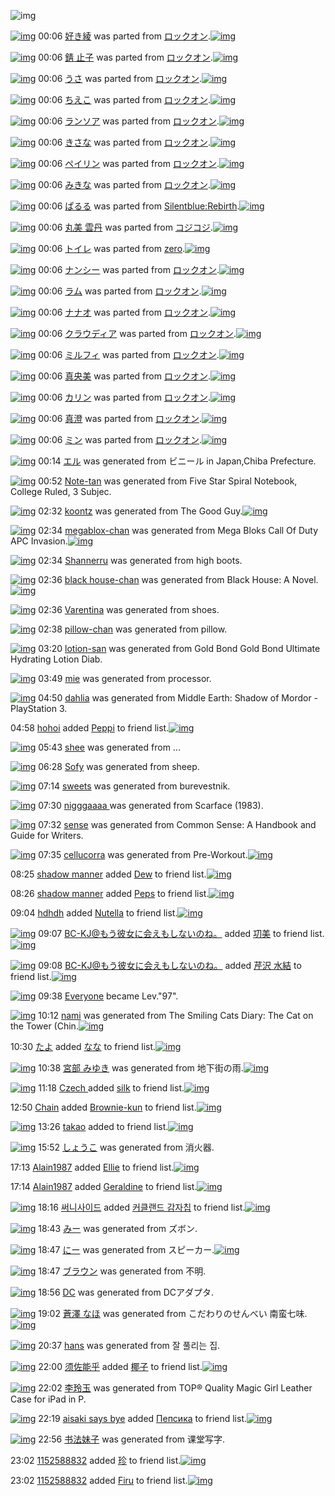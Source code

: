 ![img](http://gdrive-cdn.herokuapp.com/get/0B-nxIpt4DE2TdGhPalFPcFpSY0E/512px-barcode.png)

[![img](http://www.deviantsart.com/fhqq21.png)](http://www.barcodekanojo.com/kanojo/1689449/%E5%A5%BD%E3%81%8D%E7%B6%BE) 00:06 [好き綾](http://www.barcodekanojo.com/kanojo/1689449/%E5%A5%BD%E3%81%8D%E7%B6%BE) was parted from [ロックオン](http://www.barcodekanojo.com/kanojo/1689449/%E5%A5%BD%E3%81%8D%E7%B6%BE).[![img](http://www.deviantsart.com/2musf1g.jpeg)](http://www.barcodekanojo.com/user/241643/%E3%83%AD%E3%83%83%E3%82%AF%E3%82%AA%E3%83%B3) 

[![img](http://www.deviantsart.com/1ogemik.png)](http://www.barcodekanojo.com/kanojo/1765864/%E9%8C%86%20%E6%AD%A2%E5%AD%90) 00:06 [錆 止子](http://www.barcodekanojo.com/kanojo/1765864/%E9%8C%86%20%E6%AD%A2%E5%AD%90) was parted from [ロックオン](http://www.barcodekanojo.com/kanojo/1765864/%E9%8C%86%20%E6%AD%A2%E5%AD%90).[![img](http://www.deviantsart.com/2musf1g.jpeg)](http://www.barcodekanojo.com/user/241643/%E3%83%AD%E3%83%83%E3%82%AF%E3%82%AA%E3%83%B3) 

[![img](http://www.deviantsart.com/2gfc2eo.png)](http://www.barcodekanojo.com/kanojo/1841700/%E3%81%86%E3%81%95) 00:06 [うさ](http://www.barcodekanojo.com/kanojo/1841700/%E3%81%86%E3%81%95) was parted from [ロックオン](http://www.barcodekanojo.com/kanojo/1841700/%E3%81%86%E3%81%95).[![img](http://www.deviantsart.com/2musf1g.jpeg)](http://www.barcodekanojo.com/user/241643/%E3%83%AD%E3%83%83%E3%82%AF%E3%82%AA%E3%83%B3) 

[![img](http://www.deviantsart.com/3a0lfp2.png)](http://www.barcodekanojo.com/kanojo/2946784/%E3%81%A1%E3%81%88%E3%81%93) 00:06 [ちえこ](http://www.barcodekanojo.com/kanojo/2946784/%E3%81%A1%E3%81%88%E3%81%93) was parted from [ロックオン](http://www.barcodekanojo.com/kanojo/2946784/%E3%81%A1%E3%81%88%E3%81%93).[![img](http://www.deviantsart.com/2musf1g.jpeg)](http://www.barcodekanojo.com/user/241643/%E3%83%AD%E3%83%83%E3%82%AF%E3%82%AA%E3%83%B3) 

[![img](http://www.deviantsart.com/6dcnp.png)](http://www.barcodekanojo.com/kanojo/2942377/%E3%83%A9%E3%83%B3%E3%82%BD%E3%82%A2) 00:06 [ランソア](http://www.barcodekanojo.com/kanojo/2942377/%E3%83%A9%E3%83%B3%E3%82%BD%E3%82%A2) was parted from [ロックオン](http://www.barcodekanojo.com/kanojo/2942377/%E3%83%A9%E3%83%B3%E3%82%BD%E3%82%A2).[![img](http://www.deviantsart.com/2musf1g.jpeg)](http://www.barcodekanojo.com/user/241643/%E3%83%AD%E3%83%83%E3%82%AF%E3%82%AA%E3%83%B3) 

[![img](http://www.deviantsart.com/38ev0od.png)](http://www.barcodekanojo.com/kanojo/2952787/%E3%81%8D%E3%81%95%E3%81%AA) 00:06 [きさな](http://www.barcodekanojo.com/kanojo/2952787/%E3%81%8D%E3%81%95%E3%81%AA) was parted from [ロックオン](http://www.barcodekanojo.com/kanojo/2952787/%E3%81%8D%E3%81%95%E3%81%AA).[![img](http://www.deviantsart.com/2musf1g.jpeg)](http://www.barcodekanojo.com/user/241643/%E3%83%AD%E3%83%83%E3%82%AF%E3%82%AA%E3%83%B3) 

[![img](http://www.deviantsart.com/2hpgmcm.png)](http://www.barcodekanojo.com/kanojo/2989125/%E3%83%9A%E3%82%A4%E3%83%AA%E3%83%B3) 00:06 [ペイリン](http://www.barcodekanojo.com/kanojo/2989125/%E3%83%9A%E3%82%A4%E3%83%AA%E3%83%B3) was parted from [ロックオン](http://www.barcodekanojo.com/kanojo/2989125/%E3%83%9A%E3%82%A4%E3%83%AA%E3%83%B3).[![img](http://www.deviantsart.com/2musf1g.jpeg)](http://www.barcodekanojo.com/user/241643/%E3%83%AD%E3%83%83%E3%82%AF%E3%82%AA%E3%83%B3) 

[![img](http://www.deviantsart.com/2r24qlv.png)](http://www.barcodekanojo.com/kanojo/2783378/%E3%81%BF%E3%81%8D%E3%81%AA) 00:06 [みきな](http://www.barcodekanojo.com/kanojo/2783378/%E3%81%BF%E3%81%8D%E3%81%AA) was parted from [ロックオン](http://www.barcodekanojo.com/kanojo/2783378/%E3%81%BF%E3%81%8D%E3%81%AA).[![img](http://www.deviantsart.com/2musf1g.jpeg)](http://www.barcodekanojo.com/user/241643/%E3%83%AD%E3%83%83%E3%82%AF%E3%82%AA%E3%83%B3) 

[![img](http://www.deviantsart.com/3jfm11i.png)](http://www.barcodekanojo.com/kanojo/60804/%E3%81%B1%E3%82%8B%E3%82%8B) 00:06 [ぱるる](http://www.barcodekanojo.com/kanojo/60804/%E3%81%B1%E3%82%8B%E3%82%8B) was parted from [Silentblue:Rebirth](http://www.barcodekanojo.com/kanojo/60804/%E3%81%B1%E3%82%8B%E3%82%8B).[![img](http://www.deviantsart.com/15ngf32.jpeg)](http://www.barcodekanojo.com/user/235162/Silentblue%3ARebirth) 

[![img](http://www.deviantsart.com/34eljjt.png)](http://www.barcodekanojo.com/kanojo/2437908/%E4%B8%B8%E7%BE%8E%20%E9%9B%B2%E4%B8%B9) 00:06 [丸美 雲丹](http://www.barcodekanojo.com/kanojo/2437908/%E4%B8%B8%E7%BE%8E%20%E9%9B%B2%E4%B8%B9) was parted from [コジコジ](http://www.barcodekanojo.com/kanojo/2437908/%E4%B8%B8%E7%BE%8E%20%E9%9B%B2%E4%B8%B9).[![img](http://www.deviantsart.com/2dkh5sf.jpeg)](http://www.barcodekanojo.com/user/201286/%E3%82%B3%E3%82%B8%E3%82%B3%E3%82%B8) 

[![img](http://www.deviantsart.com/pdkefp.png)](http://www.barcodekanojo.com/kanojo/83444/%E3%83%88%E3%82%A4%E3%83%AC) 00:06 [トイレ](http://www.barcodekanojo.com/kanojo/83444/%E3%83%88%E3%82%A4%E3%83%AC) was parted from [zero](http://www.barcodekanojo.com/kanojo/83444/%E3%83%88%E3%82%A4%E3%83%AC).[![img](http://www.deviantsart.com/2csu0d.jpeg)](http://www.barcodekanojo.com/user/209011/zero) 

[![img](http://www.deviantsart.com/31soa36.png)](http://www.barcodekanojo.com/kanojo/2998376/%E3%83%8A%E3%83%B3%E3%82%B7%E3%83%BC) 00:06 [ナンシー](http://www.barcodekanojo.com/kanojo/2998376/%E3%83%8A%E3%83%B3%E3%82%B7%E3%83%BC) was parted from [ロックオン](http://www.barcodekanojo.com/kanojo/2998376/%E3%83%8A%E3%83%B3%E3%82%B7%E3%83%BC).[![img](http://www.deviantsart.com/2musf1g.jpeg)](http://www.barcodekanojo.com/user/241643/%E3%83%AD%E3%83%83%E3%82%AF%E3%82%AA%E3%83%B3) 

[![img](http://www.deviantsart.com/3a3390r.png)](http://www.barcodekanojo.com/kanojo/2958292/%E3%83%A9%E3%83%A0) 00:06 [ラム](http://www.barcodekanojo.com/kanojo/2958292/%E3%83%A9%E3%83%A0) was parted from [ロックオン](http://www.barcodekanojo.com/kanojo/2958292/%E3%83%A9%E3%83%A0).[![img](http://www.deviantsart.com/2musf1g.jpeg)](http://www.barcodekanojo.com/user/241643/%E3%83%AD%E3%83%83%E3%82%AF%E3%82%AA%E3%83%B3) 

[![img](http://www.deviantsart.com/1or87u0.png)](http://www.barcodekanojo.com/kanojo/2941456/%E3%83%8A%E3%83%8A%E3%82%AA) 00:06 [ナナオ](http://www.barcodekanojo.com/kanojo/2941456/%E3%83%8A%E3%83%8A%E3%82%AA) was parted from [ロックオン](http://www.barcodekanojo.com/kanojo/2941456/%E3%83%8A%E3%83%8A%E3%82%AA).[![img](http://www.deviantsart.com/2musf1g.jpeg)](http://www.barcodekanojo.com/user/241643/%E3%83%AD%E3%83%83%E3%82%AF%E3%82%AA%E3%83%B3) 

[![img](http://www.deviantsart.com/1ibrh8.png)](http://www.barcodekanojo.com/kanojo/2954010/%E3%82%AF%E3%83%A9%E3%82%A6%E3%83%87%E3%82%A3%E3%82%A2) 00:06 [クラウディア](http://www.barcodekanojo.com/kanojo/2954010/%E3%82%AF%E3%83%A9%E3%82%A6%E3%83%87%E3%82%A3%E3%82%A2) was parted from [ロックオン](http://www.barcodekanojo.com/kanojo/2954010/%E3%82%AF%E3%83%A9%E3%82%A6%E3%83%87%E3%82%A3%E3%82%A2).[![img](http://www.deviantsart.com/2musf1g.jpeg)](http://www.barcodekanojo.com/user/241643/%E3%83%AD%E3%83%83%E3%82%AF%E3%82%AA%E3%83%B3) 

[![img](http://www.deviantsart.com/d5d5pr.png)](http://www.barcodekanojo.com/kanojo/2946786/%E3%83%9F%E3%83%AB%E3%83%95%E3%82%A3) 00:06 [ミルフィ](http://www.barcodekanojo.com/kanojo/2946786/%E3%83%9F%E3%83%AB%E3%83%95%E3%82%A3) was parted from [ロックオン](http://www.barcodekanojo.com/kanojo/2946786/%E3%83%9F%E3%83%AB%E3%83%95%E3%82%A3).[![img](http://www.deviantsart.com/2musf1g.jpeg)](http://www.barcodekanojo.com/user/241643/%E3%83%AD%E3%83%83%E3%82%AF%E3%82%AA%E3%83%B3) 

[![img](http://www.deviantsart.com/2k3s2oe.png)](http://www.barcodekanojo.com/kanojo/1572538/%E7%9C%9F%E5%A4%AE%E7%BE%8E) 00:06 [真央美](http://www.barcodekanojo.com/kanojo/1572538/%E7%9C%9F%E5%A4%AE%E7%BE%8E) was parted from [ロックオン](http://www.barcodekanojo.com/kanojo/1572538/%E7%9C%9F%E5%A4%AE%E7%BE%8E).[![img](http://www.deviantsart.com/2musf1g.jpeg)](http://www.barcodekanojo.com/user/241643/%E3%83%AD%E3%83%83%E3%82%AF%E3%82%AA%E3%83%B3) 

[![img](http://www.deviantsart.com/f7t0f1.png)](http://www.barcodekanojo.com/kanojo/501779/%E3%82%AB%E3%83%AA%E3%83%B3) 00:06 [カリン](http://www.barcodekanojo.com/kanojo/501779/%E3%82%AB%E3%83%AA%E3%83%B3) was parted from [ロックオン](http://www.barcodekanojo.com/kanojo/501779/%E3%82%AB%E3%83%AA%E3%83%B3).[![img](http://www.deviantsart.com/2musf1g.jpeg)](http://www.barcodekanojo.com/user/241643/%E3%83%AD%E3%83%83%E3%82%AF%E3%82%AA%E3%83%B3) 

[![img](http://www.deviantsart.com/3ekju58.png)](http://www.barcodekanojo.com/kanojo/317458/%E7%9C%9F%E6%BE%84) 00:06 [真澄](http://www.barcodekanojo.com/kanojo/317458/%E7%9C%9F%E6%BE%84) was parted from [ロックオン](http://www.barcodekanojo.com/kanojo/317458/%E7%9C%9F%E6%BE%84).[![img](http://www.deviantsart.com/2musf1g.jpeg)](http://www.barcodekanojo.com/user/241643/%E3%83%AD%E3%83%83%E3%82%AF%E3%82%AA%E3%83%B3) 

[![img](http://www.deviantsart.com/2pji65e.png)](http://www.barcodekanojo.com/kanojo/762691/%E3%83%9F%E3%83%B3) 00:06 [ミン](http://www.barcodekanojo.com/kanojo/762691/%E3%83%9F%E3%83%B3) was parted from [ロックオン](http://www.barcodekanojo.com/kanojo/762691/%E3%83%9F%E3%83%B3).[![img](http://www.deviantsart.com/2musf1g.jpeg)](http://www.barcodekanojo.com/user/241643/%E3%83%AD%E3%83%83%E3%82%AF%E3%82%AA%E3%83%B3) 

[![img](http://www.deviantsart.com/1vqacet.png)](http://www.barcodekanojo.com/kanojo/3191503/%E3%82%A8%E3%83%AB) 00:14 [エル](http://www.barcodekanojo.com/kanojo/3191503/%E3%82%A8%E3%83%AB) was generated from ビニール in Japan,Chiba Prefecture.

[![img](http://www.deviantsart.com/1mtl077.png)](http://www.barcodekanojo.com/kanojo/3191504/Note-tan) 00:52 [Note-tan](http://www.barcodekanojo.com/kanojo/3191504/Note-tan) was generated from Five Star Spiral Notebook, College Ruled, 3 Subjec.

[![img](http://www.deviantsart.com/fp23nc.png)](http://www.barcodekanojo.com/kanojo/3191505/koontz) 02:32 [koontz](http://www.barcodekanojo.com/kanojo/3191505/koontz) was generated from The Good Guy.[![img](http://www.deviantsart.com/2klkmb7.jpeg)](http://www.barcodekanojo.com/product_images/barcode/6015947/1420824757/The%20Good%20Guy.jpg) 

[![img](http://www.deviantsart.com/3gvlnem.png)](http://www.barcodekanojo.com/kanojo/3191506/megablox-chan) 02:34 [megablox-chan](http://www.barcodekanojo.com/kanojo/3191506/megablox-chan) was generated from Mega Bloks Call Of Duty APC Invasion.[![img](http://www.deviantsart.com/3tshpc3.jpeg)](http://www.barcodekanojo.com/product_images/barcode/6015948/1420824834/50x50xMega,P20Bloks,P20Call,P20Of,P20Duty,P20APC,P20Invasion.jpg,qw=88,ah=88.pagespeed.ic.70ZBVijG1i.jpg) 

[![img](http://www.deviantsart.com/3ip24vh.png)](http://www.barcodekanojo.com/kanojo/3191507/Shannerru) 02:34 [Shannerru](http://www.barcodekanojo.com/kanojo/3191507/Shannerru) was generated from high boots.

[![img](http://www.deviantsart.com/16vaf24.png)](http://www.barcodekanojo.com/kanojo/3191508/black%20house-chan) 02:36 [black house-chan](http://www.barcodekanojo.com/kanojo/3191508/black%20house-chan) was generated from Black House: A Novel.[![img](http://www.deviantsart.com/k891t6.jpeg)](http://www.barcodekanojo.com/product_images/barcode/6015950/1420824955/Black%20House%3A%20A%20Novel.jpg) 

[![img](http://www.deviantsart.com/3bmpf3h.png)](http://www.barcodekanojo.com/kanojo/3191509/Varentina) 02:36 [Varentina](http://www.barcodekanojo.com/kanojo/3191509/Varentina) was generated from shoes.

[![img](http://www.deviantsart.com/3sn26tl.png)](http://www.barcodekanojo.com/kanojo/3191510/pillow-chan) 02:38 [pillow-chan](http://www.barcodekanojo.com/kanojo/3191510/pillow-chan) was generated from pillow.

[![img](http://www.deviantsart.com/1nj2oeq.png)](http://www.barcodekanojo.com/kanojo/3191511/lotion-san) 03:20 [lotion-san](http://www.barcodekanojo.com/kanojo/3191511/lotion-san) was generated from Gold Bond Gold Bond Ultimate Hydrating Lotion Diab.

[![img](http://www.deviantsart.com/16ia4lo.png)](http://www.barcodekanojo.com/kanojo/3191512/mie) 03:49 [mie](http://www.barcodekanojo.com/kanojo/3191512/mie) was generated from processor.

[![img](http://www.deviantsart.com/200to9f.png)](http://www.barcodekanojo.com/kanojo/3191513/dahlia) 04:50 [dahlia](http://www.barcodekanojo.com/kanojo/3191513/dahlia) was generated from Middle Earth: Shadow of Mordor - PlayStation 3.

04:58 [hohoi](http://www.barcodekanojo.com/user/499501/hohoi) added [Peppi](http://www.barcodekanojo.com/kanojo/2453821/Peppi) to friend list.[![img](http://www.deviantsart.com/3139lud.png)](http://www.barcodekanojo.com/kanojo/2453821/Peppi) 

[![img](http://www.deviantsart.com/3dj5ql3.png)](http://www.barcodekanojo.com/kanojo/3191514/shee) 05:43 [shee](http://www.barcodekanojo.com/kanojo/3191514/shee) was generated from ...

[![img](http://www.deviantsart.com/snco90.png)](http://www.barcodekanojo.com/kanojo/3191515/Sofy) 06:28 [Sofy](http://www.barcodekanojo.com/kanojo/3191515/Sofy) was generated from sheep.

[![img](http://www.deviantsart.com/t4p887.png)](http://www.barcodekanojo.com/kanojo/3191516/sweets) 07:14 [sweets](http://www.barcodekanojo.com/kanojo/3191516/sweets) was generated from burevestnik.

[![img](http://www.deviantsart.com/1a918of.png)](http://www.barcodekanojo.com/kanojo/3191517/nigggaaaa%20) 07:30 [nigggaaaa ](http://www.barcodekanojo.com/kanojo/3191517/nigggaaaa%20) was generated from Scarface (1983).

[![img](http://www.deviantsart.com/fd8n0f.png)](http://www.barcodekanojo.com/kanojo/3191518/sense) 07:32 [sense](http://www.barcodekanojo.com/kanojo/3191518/sense) was generated from Common Sense: A Handbook and Guide for Writers.

[![img](http://www.deviantsart.com/3asrv8s.png)](http://www.barcodekanojo.com/kanojo/3191519/cellucorra) 07:35 [cellucorra](http://www.barcodekanojo.com/kanojo/3191519/cellucorra) was generated from Pre-Workout.[![img](http://www.deviantsart.com/2h56968.jpeg)](http://www.barcodekanojo.com/product_images/barcode/6015962/1420842876/50x50xPre-Workout.jpg,qw=88,ah=88.pagespeed.ic.SEHxv-3cT9.jpg) 

08:25 [shadow manner](http://www.barcodekanojo.com/user/499603/shadow%20manner) added [Dew](http://www.barcodekanojo.com/kanojo/2461758/Dew) to friend list.[![img](http://www.deviantsart.com/1a4upi5.png)](http://www.barcodekanojo.com/kanojo/2461758/Dew) 

08:26 [shadow manner](http://www.barcodekanojo.com/user/499603/shadow%20manner) added [Peps](http://www.barcodekanojo.com/kanojo/2597607/Peps) to friend list.[![img](http://www.deviantsart.com/21jdir6.png)](http://www.barcodekanojo.com/kanojo/2597607/Peps) 

09:04 [hdhdh](http://www.barcodekanojo.com/user/453406/hdhdh) added [Nutella](http://www.barcodekanojo.com/kanojo/2780038/Nutella) to friend list.[![img](http://www.deviantsart.com/238tlqv.png)](http://www.barcodekanojo.com/kanojo/2780038/Nutella) 

[![img](http://www.deviantsart.com/2l905sv.jpeg)](http://www.barcodekanojo.com/user/276669/BC-KJ%40%E3%82%82%E3%81%86%E5%BD%BC%E5%A5%B3%E3%81%AB%E4%BC%9A%E3%81%88%E3%82%82%E3%81%97%E3%81%AA%E3%81%84%E3%81%AE%E3%81%AD%E3%80%82) 09:07 [BC-KJ@もう彼女に会えもしないのね。](http://www.barcodekanojo.com/user/276669/BC-KJ%40%E3%82%82%E3%81%86%E5%BD%BC%E5%A5%B3%E3%81%AB%E4%BC%9A%E3%81%88%E3%82%82%E3%81%97%E3%81%AA%E3%81%84%E3%81%AE%E3%81%AD%E3%80%82) added [㓛美](http://www.barcodekanojo.com/kanojo/1270806/%E3%93%9B%E7%BE%8E) to friend list.[![img](http://www.deviantsart.com/2lgnfau.png)](http://www.barcodekanojo.com/kanojo/1270806/%E3%93%9B%E7%BE%8E) 

[![img](http://www.deviantsart.com/2l905sv.jpeg)](http://www.barcodekanojo.com/user/276669/BC-KJ%40%E3%82%82%E3%81%86%E5%BD%BC%E5%A5%B3%E3%81%AB%E4%BC%9A%E3%81%88%E3%82%82%E3%81%97%E3%81%AA%E3%81%84%E3%81%AE%E3%81%AD%E3%80%82) 09:08 [BC-KJ@もう彼女に会えもしないのね。](http://www.barcodekanojo.com/user/276669/BC-KJ%40%E3%82%82%E3%81%86%E5%BD%BC%E5%A5%B3%E3%81%AB%E4%BC%9A%E3%81%88%E3%82%82%E3%81%97%E3%81%AA%E3%81%84%E3%81%AE%E3%81%AD%E3%80%82) added [芹沢 水結](http://www.barcodekanojo.com/kanojo/3189708/%E8%8A%B9%E6%B2%A2%20%E6%B0%B4%E7%B5%90) to friend list.[![img](http://www.deviantsart.com/12eunr2.png)](http://www.barcodekanojo.com/kanojo/3189708/%E8%8A%B9%E6%B2%A2%20%E6%B0%B4%E7%B5%90) 

[![img](http://www.deviantsart.com/3cp16cr.jpeg)](http://www.barcodekanojo.com/user/229080/Everyone) 09:38 [Everyone](http://www.barcodekanojo.com/user/229080/Everyone) became Lev."97".

[![img](http://www.deviantsart.com/3j2m1fq.png)](http://www.barcodekanojo.com/kanojo/3191520/nami) 10:12 [nami](http://www.barcodekanojo.com/kanojo/3191520/nami) was generated from The Smiling Cats Diary: The Cat on the Tower (Chin.[![img](http://www.deviantsart.com/1ljuh6f.jpeg)](http://www.barcodekanojo.com/product_images/barcode/6015968/1420852298/The%20Smiling%20Cats%20Diary%3A%20The%20Cat%20on%20the%20Tower%20%28Chin.jpg) 

10:30 [たよ](http://www.barcodekanojo.com/user/499363/%E3%81%9F%E3%82%88) added [なな](http://www.barcodekanojo.com/kanojo/983773/%E3%81%AA%E3%81%AA) to friend list.[![img](http://www.deviantsart.com/3ai26hh.png)](http://www.barcodekanojo.com/kanojo/983773/%E3%81%AA%E3%81%AA) 

[![img](http://www.deviantsart.com/39v7q30.png)](http://www.barcodekanojo.com/kanojo/3191521/%E5%AE%AE%E9%83%A8%20%E3%81%BF%E3%82%86%E3%81%8D) 10:38 [宮部 みゆき](http://www.barcodekanojo.com/kanojo/3191521/%E5%AE%AE%E9%83%A8%20%E3%81%BF%E3%82%86%E3%81%8D) was generated from 地下街の雨.[![img](http://www.deviantsart.com/18cggl1.jpeg)](http://www.barcodekanojo.com/product_images/barcode/6015970/1420853898/%E5%9C%B0%E4%B8%8B%E8%A1%97%E3%81%AE%E9%9B%A8.jpg) 

[![img](http://www.deviantsart.com/3nig2ik.jpeg)](http://www.barcodekanojo.com/user/400941/Czech%20) 11:18 [Czech ](http://www.barcodekanojo.com/user/400941/Czech%20) added [silk](http://www.barcodekanojo.com/kanojo/2552395/silk) to friend list.[![img](http://www.deviantsart.com/385o46u.png)](http://www.barcodekanojo.com/kanojo/2552395/silk) 

12:50 [Chain](http://www.barcodekanojo.com/user/382824/Chain) added [Brownie-kun](http://www.barcodekanojo.com/kanojo/1892836/Brownie-kun) to friend list.[![img](http://www.deviantsart.com/1pvsfb8.png)](http://www.barcodekanojo.com/kanojo/1892836/Brownie-kun) 

[![img](http://www.deviantsart.com/310vkjf.jpeg)](http://www.barcodekanojo.com/user/356613/takao) 13:26 [takao](http://www.barcodekanojo.com/user/356613/takao) added [ ](http://www.barcodekanojo.com/kanojo/2548888/%20) to friend list.[![img](http://www.deviantsart.com/4sn9v0.png)](http://www.barcodekanojo.com/kanojo/2548888/%20) 

[![img](http://www.deviantsart.com/4js8m2.png)](http://www.barcodekanojo.com/kanojo/3191522/%E3%81%97%E3%82%87%E3%81%86%E3%81%93) 15:52 [しょうこ](http://www.barcodekanojo.com/kanojo/3191522/%E3%81%97%E3%82%87%E3%81%86%E3%81%93) was generated from 消火器.

17:13 [Alain1987](http://www.barcodekanojo.com/user/492499/Alain1987) added [Ellie](http://www.barcodekanojo.com/kanojo/2724439/Ellie) to friend list.[![img](http://www.deviantsart.com/2b4g8ml.png)](http://www.barcodekanojo.com/kanojo/2724439/Ellie) 

17:14 [Alain1987](http://www.barcodekanojo.com/user/492499/Alain1987) added [Geraldine](http://www.barcodekanojo.com/kanojo/1829643/Geraldine) to friend list.[![img](http://www.deviantsart.com/2e7uvl9.png)](http://www.barcodekanojo.com/kanojo/1829643/Geraldine) 

[![img](http://www.deviantsart.com/7tslvr.jpeg)](http://www.barcodekanojo.com/user/333961/%EC%8D%A8%EB%8B%88%EC%82%AC%EC%9D%B4%EB%93%9C) 18:16 [써니사이드](http://www.barcodekanojo.com/user/333961/%EC%8D%A8%EB%8B%88%EC%82%AC%EC%9D%B4%EB%93%9C) added [커클랜드 감자칩](http://www.barcodekanojo.com/kanojo/2960931/%EC%BB%A4%ED%81%B4%EB%9E%9C%EB%93%9C%20%EA%B0%90%EC%9E%90%EC%B9%A9) to friend list.[![img](http://www.deviantsart.com/v7npjm.png)](http://www.barcodekanojo.com/kanojo/2960931/%EC%BB%A4%ED%81%B4%EB%9E%9C%EB%93%9C%20%EA%B0%90%EC%9E%90%EC%B9%A9) 

[![img](http://www.deviantsart.com/2h7fbhd.png)](http://www.barcodekanojo.com/kanojo/3191523/%E3%81%BF%E3%83%BC) 18:43 [みー](http://www.barcodekanojo.com/kanojo/3191523/%E3%81%BF%E3%83%BC) was generated from ズボン.

[![img](http://www.deviantsart.com/dpv6su.png)](http://www.barcodekanojo.com/kanojo/3191524/%E3%81%AB%E3%83%BC) 18:47 [にー](http://www.barcodekanojo.com/kanojo/3191524/%E3%81%AB%E3%83%BC) was generated from スピーカー.[![img](http://www.deviantsart.com/18u1vsp.jpeg)](http://www.barcodekanojo.com/product_images/barcode/6015979/1420883182/%E3%82%B9%E3%83%94%E3%83%BC%E3%82%AB%E3%83%BC.jpg) 

[![img](http://www.deviantsart.com/10keas8.png)](http://www.barcodekanojo.com/kanojo/3191525/%E3%83%96%E3%83%A9%E3%82%A6%E3%83%B3) 18:47 [ブラウン](http://www.barcodekanojo.com/kanojo/3191525/%E3%83%96%E3%83%A9%E3%82%A6%E3%83%B3) was generated from 不明.

[![img](http://www.deviantsart.com/3fgrgm4.png)](http://www.barcodekanojo.com/kanojo/3191526/DC) 18:56 [DC](http://www.barcodekanojo.com/kanojo/3191526/DC) was generated from DCアダプタ.

[![img](http://www.deviantsart.com/2iro1vu.png)](http://www.barcodekanojo.com/kanojo/3191527/%E8%92%BC%E6%BE%A4%20%E3%81%AA%E3%81%BB) 19:02 [蒼澤 なほ](http://www.barcodekanojo.com/kanojo/3191527/%E8%92%BC%E6%BE%A4%20%E3%81%AA%E3%81%BB) was generated from こだわりのせんべい 南蛮七味.[![img](http://www.deviantsart.com/2t51bdn.jpeg)](http://www.barcodekanojo.com/product_images/barcode/6015982/1420884092/%E3%81%93%E3%81%A0%E3%82%8F%E3%82%8A%E3%81%AE%E3%81%9B%E3%82%93%E3%81%B9%E3%81%84%20%E5%8D%97%E8%9B%AE%E4%B8%83%E5%91%B3.jpg) 

[![img](http://www.deviantsart.com/2rtl0nr.png)](http://www.barcodekanojo.com/kanojo/3191528/hans) 20:37 [hans](http://www.barcodekanojo.com/kanojo/3191528/hans) was generated from 잘 풀리는 집.

[![img](http://www.deviantsart.com/jt5eq3.jpeg)](http://www.barcodekanojo.com/user/499607/%E9%A1%BB%E4%BD%90%E8%83%BD%E4%B9%8E) 22:00 [须佐能乎](http://www.barcodekanojo.com/user/499607/%E9%A1%BB%E4%BD%90%E8%83%BD%E4%B9%8E) added [椰子](http://www.barcodekanojo.com/kanojo/1893350/%E6%A4%B0%E5%AD%90) to friend list.[![img](http://www.deviantsart.com/1p9ooeo.png)](http://www.barcodekanojo.com/kanojo/1893350/%E6%A4%B0%E5%AD%90) 

[![img](http://www.deviantsart.com/15pbfb3.png)](http://www.barcodekanojo.com/kanojo/3191529/%E6%9D%8E%E7%8E%B2%E7%8E%89) 22:02 [李玲玉](http://www.barcodekanojo.com/kanojo/3191529/%E6%9D%8E%E7%8E%B2%E7%8E%89) was generated from TOP® Quality Magic Girl Leather Case for iPad in P.

[![img](http://www.deviantsart.com/1k3c6f6.jpeg)](http://www.barcodekanojo.com/user/400641/aisaki%20says%20bye) 22:19 [aisaki says bye](http://www.barcodekanojo.com/user/400641/aisaki%20says%20bye) added [Пепсика](http://www.barcodekanojo.com/kanojo/2749185/%D0%9F%D0%B5%D0%BF%D1%81%D0%B8%D0%BA%D0%B0) to friend list.[![img](http://www.deviantsart.com/3oobk3.png)](http://www.barcodekanojo.com/kanojo/2749185/%D0%9F%D0%B5%D0%BF%D1%81%D0%B8%D0%BA%D0%B0) 

[![img](http://www.deviantsart.com/3o4hr52.png)](http://www.barcodekanojo.com/kanojo/3191530/%E4%B9%A6%E6%B3%95%E5%A6%B9%E5%AD%90) 22:56 [书法妹子](http://www.barcodekanojo.com/kanojo/3191530/%E4%B9%A6%E6%B3%95%E5%A6%B9%E5%AD%90) was generated from 课堂写字.

23:02 [1152588832](http://www.barcodekanojo.com/user/499611/1152588832) added [珍](http://www.barcodekanojo.com/kanojo/2505628/%E7%8F%8D) to friend list.[![img](http://www.deviantsart.com/3emf5ei.png)](http://www.barcodekanojo.com/kanojo/2505628/%E7%8F%8D) 

23:02 [1152588832](http://www.barcodekanojo.com/user/499611/1152588832) added [Firu](http://www.barcodekanojo.com/kanojo/531893/Firu) to friend list.[![img](http://www.deviantsart.com/25hfdog.png)](http://www.barcodekanojo.com/kanojo/531893/Firu) 

